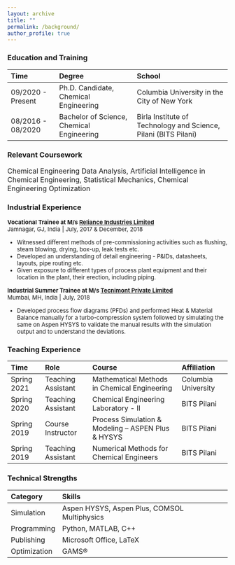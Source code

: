 ```yaml
---
layout: archive
title: ""
permalink: /background/
author_profile: true
---
```



### Education and Training

|Time|Degree|School|
|:-|:-|:-|
|09/2020 - Present | Ph.D. Candidate, Chemical Engineering | Columbia University in the City of New York
|08/2016 - 08/2020|Bachelor of Science, Chemical Engineering | Birla Institute of Technology and Science, Pilani (BITS Pilani)


### Relevant Coursework

<font size="3">Chemical Engineering Data Analysis, Artificial Intelligence in Chemical Engineering, Statistical Mechanics, Chemical Engineering Optimization</font>

<!-- Chemical Engineering Data Analysis, Artificial Intelligence in Chemical Engineering, Statistical Mechanics, Chemical Engineering Optimization -->

### Industrial Experience

<font size="2"><b>Vocational Trainee at M/s <a href='http://www.ril.com'>Reliance Industries Limited</a></b><br>
Jamnagar, GJ, India | July, 2017 & December, 2018
<ul>
<li>Witnessed different methods of pre-commissioning activities such as flushing, steam blowing, drying, box-up, leak tests etc.</li>
<li>Developed an understanding of detail engineering - P&IDs, datasheets, layouts, pipe routing etc.</li>
<li>Given exposure to different types of process plant equipment and their location in the plant, their erection, including piping.</li>
</ul>
</font>

<font size="2"><b>Industrial Summer Trainee at M/s <a href='http://www.tecnimont.in'>Tecnimont Private Limited</a></b><br>
Mumbai, MH, India | July, 2018
<ul>
<li>Developed process flow diagrams (PFDs) and performed Heat & Material Balance manually for a turbo-compression system followed by simulating the same on Aspen HYSYS to validate the manual results with the simulation output and to understand the deviations.</li>
</ul>
</font>

### Teaching Experience

|Time|Role|Course|Affiliation|
|:-|:-|:-|:-|
|Spring 2021|Teaching Assistant|Mathematical Methods in Chemical Engineering|Columbia University|
|Spring 2020|Teaching Assistant|Chemical Engineering Laboratory - II|BITS Pilani|
|Spring 2019|Course Instructor|Process Simulation & Modeling – ASPEN Plus & HYSYS|BITS Pilani|
|Spring 2019|Teaching Assistant|Numerical Methods for Chemical Engineers|BITS Pilani|

<!-- ### Professional Service

|Time|Role|Organization|
|:-|:-|:-|
|02/2020 - Present|Reviewer|Journal of Computers and Chemical Engineering|
 -->

### Technical Strengths

|Category|Skills|
|:-|:-|
|Simulation         |Aspen HYSYS, Aspen Plus, COMSOL Multiphysics|
|Programming        |Python, MATLAB, C++|
|Publishing        	|Microsoft Office, LaTeX|
|Optimization      	|GAMS®|
 